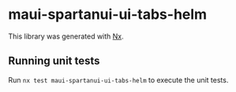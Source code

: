 # maui-spartanui-ui-tabs-helm

This library was generated with [Nx](https://nx.dev).


## Running unit tests

Run `nx test maui-spartanui-ui-tabs-helm` to execute the unit tests.

